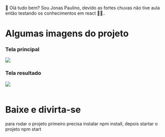 👋 Olá tudo bem? Sou Jonas Paulino, devido as fortes chuvas não tive aula então testando os conhecimentos em react 🤣🤣..

<h1>Algumas imagens do projeto</h1>
<h3>Tela principal</h3>
<img src="./assets/img/principal.PNG"> <br>
<h3>Tela resultado</h3>
<img src="./assets/img/resultado.PNG"> <br>

<br/>
<h1>Baixe e divirta-se</h1>
<p> para rodar o projeto primeiro precisa instalar npm install, depois startar o projeto npm start</p>
